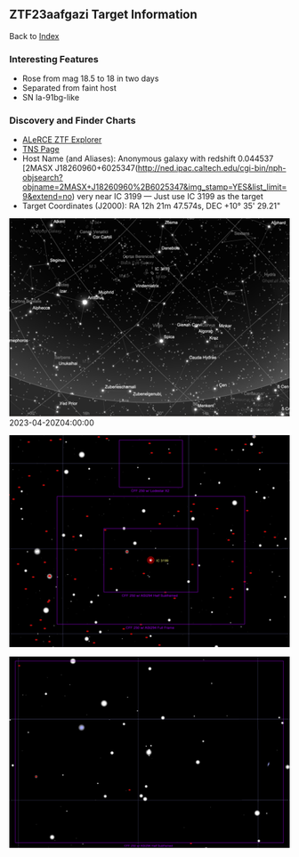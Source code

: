 ## ZTF23aafgazi Target Information

Back to [Index](../index.html)

### Interesting Features

* Rose from mag 18.5 to 18 in two days
* Separated from faint host
* SN Ia-91bg-like

### Discovery and Finder Charts

* [ALeRCE ZTF Explorer](https://alerce.online/object/ZTF23aafgazi)
* [TNS Page](https://www.wis-tns.org/object/2023fot)
* Host Name (and Aliases): Anonymous galaxy with redshift 0.044537 [2MASX J18260960+6025347(http://ned.ipac.caltech.edu/cgi-bin/nph-objsearch?objname=2MASX+J18260960%2B6025347&img_stamp=YES&list_limit=9&extend=no) very near IC 3199 &mdash; Just use IC 3199 as the target
* Target Coordinates (J2000): RA 12h 21m 47.574s, DEC +10&deg; 35' 29.21"

![SkySafari Finder Chart](./SkySafariFinderChart.png) 2023-04-20Z04:00:00

![TheSkyX Finder Chart](./TheSkyXFinderChart.png)

![TheSkyX Finder Chart-Zoomed](./TheSkyXFinderChart-Zoomed.png)
